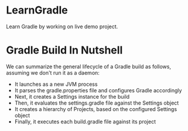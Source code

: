 # LearnGradle 
Learn Gradle by working  on live demo project.

# Gradle Build In Nutshell 
  We can summarize the general lifecycle of a Gradle build as follows, assuming we don't run it as a daemon:
 
+ It launches as a new JVM process
+ It parses the gradle.properties file and configures Gradle accordingly
+ Next, it creates a Settings instance for the build
+ Then, it evaluates the settings.gradle file against the Settings object
+ It creates a hierarchy of Projects, based on the configured Settings object
+ Finally, it executes each build.gradle file against its project
